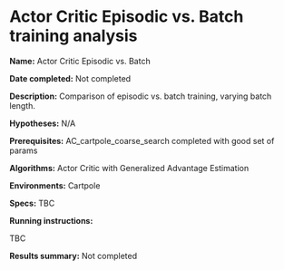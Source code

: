 # Actor Critic Episodic vs. Batch training analysis

**Name:** Actor Critic Episodic vs. Batch

**Date completed:** Not completed

**Description:** Comparison of episodic vs. batch training, varying batch length.

**Hypotheses:** N/A

**Prerequisites:** AC_cartpole_coarse_search completed with good set of params

**Algorithms:** Actor Critic with Generalized Advantage Estimation

**Environments:** Cartpole

**Specs:** TBC

**Running instructions:**

TBC

**Results summary:** Not completed
